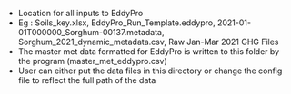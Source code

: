 - Location for all inputs to EddyPro
- Eg : Soils_key.xlsx, EddyPro_Run_Template.eddypro, 2021-01-01T000000_Sorghum-00137.metadata, Sorghum_2021_dynamic_metadata.csv, Raw Jan-Mar 2021 GHG Files
- The master met data formatted for EddyPro is written to this folder by the program (master_met_eddypro.csv)
- User can either put the data files in this directory or change the config file to reflect the full path of the data